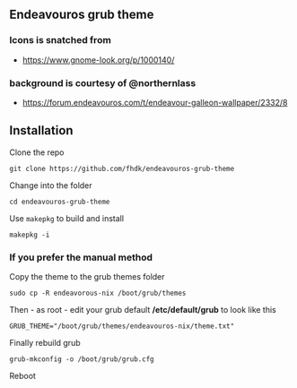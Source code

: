 ## Endeavouros grub theme

### Icons is snatched from

* https://www.gnome-look.org/p/1000140/

### background is courtesy of @northernlass

* https://forum.endeavouros.com/t/endeavour-galleon-wallpaper/2332/8

## Installation

Clone the repo

    git clone https://github.com/fhdk/endeavouros-grub-theme

Change into the folder

    cd endeavouros-grub-theme

Use `makepkg` to build and install

    makepkg -i

### If you prefer the manual method

Copy the theme to the grub themes folder

    sudo cp -R endeavorous-nix /boot/grub/themes

Then - as root - edit your grub default **/etc/default/grub** to look like this

    GRUB_THEME="/boot/grub/themes/endeavouros-nix/theme.txt"

Finally rebuild grub

    grub-mkconfig -o /boot/grub/grub.cfg

Reboot
